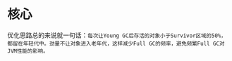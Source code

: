 # 核心

优化思路总的来说就一句话：`每次让Young GC后存活的对象小于Survivor区域的50%，都留在年轻代中。劲量不让对象进入老年代，这样减少Full GC的频率，避免频繁Full GC对JVM性能的影响。`

